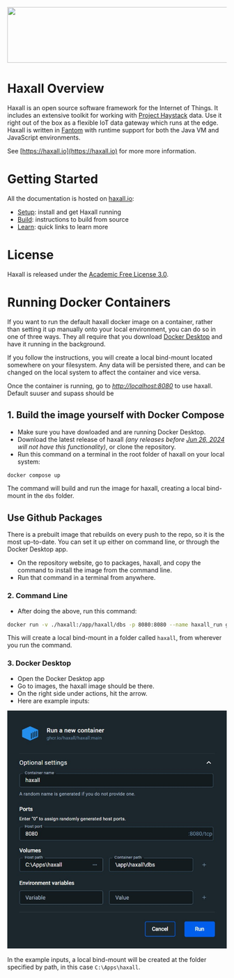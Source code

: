 <p align="center">
  <a href="https://haxall.io/" target="_blank" rel="noopener noreferrer">
    <img src="https://haxall.io/res/haxall-logo.svg" width="550" height="128">
  </a>
</p> 

# Haxall Overview
Haxall is an open source software framework for the Internet of Things. 
It includes an extensive toolkit for working with [Project Haystack](https://project-haystack.org/) 
data. Use it right out of the box as a flexible IoT data gateway which runs at 
the edge. Haxall is written in [Fantom](https://fantom.org/) with 
runtime support for both the Java VM and JavaScript environments.

See [https://haxall.io](https://haxall.io) for more more information.

# Getting Started

All the documentation is hosted on [haxall.io](https://haxall.io):

- [Setup](https://haxall.io/doc/docHaxall/Setup): install and get Haxall running
- [Build](https://haxall.io/doc/docHaxall/Build): instructions to build from source
- [Learn](https://haxall.io/doc/appendix/learn): quick links to learn more

# License
Haxall is released under the [Academic Free License 3.0](https://opensource.org/licenses/AFL-3.0). 


# Running Docker Containers

If you want to run the default haxall docker image on a container, rather than setting it up manually 
onto your local environment, you can do so in one of three ways. They all require that you download 
[Docker Desktop](https://www.docker.com/products/docker-desktop/) and have it running in the background. 

If you follow the instructions, you will create a local bind-mount located somewhere on your filesystem. 
Any data will be persisted there, and can be changed on the local system to affect the container and vice versa. 

Once the container is running, go to <i><u>http://localhost:8080</i></u> to use haxall. Default suuser and supass
should be 

## 1. Build the image yourself with Docker Compose
- Make sure you have dowloaded and are running Docker Desktop.
- Download the latest release of haxall <i>(any releases before <u>Jun 26, 2024</u> will not have this functionality)</i>, or clone the repository. 
- Run this command on a terminal in the root folder of haxall on your local system: 
```bash
docker compose up
```  

The command will build and run the image for haxall, creating a local bind-mount in the `dbs` folder.  

## Use Github Packages
There is a prebuilt image that rebuilds on every push to the repo, so it is the most up-to-date. You can
set it up either on command line, or through the Docker Desktop app. 

- On the repository website, go to packages, haxall, and copy the command to install the image from the command line. 
- Run that command in a terminal from anywhere.

### 2. Command Line
- After doing the above, run this command:
```bash
docker run -v ./haxall:/app/haxall/dbs -p 8080:8080 --name haxall_run ghcr.io/haxall/haxall
```

This will create a local bind-mount in a folder called `haxall`, from wherever you run the command. 

### 3. Docker Desktop
- Open the Docker Desktop app
- Go to images, the haxall image should be there. 
- On the right side under actions, hit the arrow. 
- Here are example inputs:

![A screenshot of Docker Desktop container setup. Find the image in this repo, at `/docker/docker_desktop_setup.jpg`](/docker/docker_desktop_setup.jpg)

In the example inputs, a local bind-mount will be created at the folder specified by path, in this case `C:\Apps\haxall`.